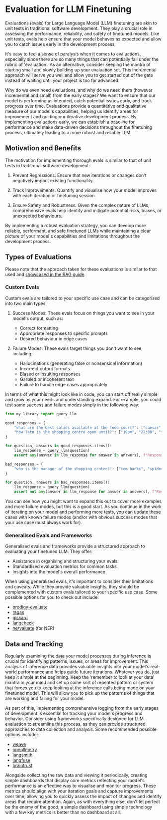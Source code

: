 # Evaluation for LLM Finetuning

Evaluations (evals) for Large Language Model (LLM) finetuning are akin to unit tests in traditional software development. They play a crucial role in assessing the performance, reliability, and safety of finetuned models. Like unit tests, evals help ensure that your model behaves as expected and allow you to catch issues early in the development process.

It's easy to feel a sense of paralysis when it comes to evaluations, especially since there are so many things that can potentially fall under the rubric of 'evaluation'. As an alternative, consider keeping the mantra of starting small and slowly building up your evaluation set. This incremental approach will serve you well and allow you to get started out of the gate instead of waiting until your project is too far advanced.

Why do we even need evaluations, and why do we need them (however incremental and small) from the early stages? We want to ensure that our model is performing as intended, catch potential issues early, and track progress over time. Evaluations provide a quantitative and qualitative measure of our model's capabilities, helping us identify areas for improvement and guiding our iterative development process. By implementing evaluations early, we can establish a baseline for performance and make data-driven decisions throughout the finetuning process, ultimately leading to a more robust and reliable LLM.

## Motivation and Benefits

The motivation for implementing thorough evals is similar to that of unit tests in traditional software development:

1. Prevent Regressions: Ensure that new iterations or changes don't negatively impact existing functionality.

2. Track Improvements: Quantify and visualise how your model improves with each iteration or finetuning session.

3. Ensure Safety and Robustness: Given the complex nature of LLMs, comprehensive evals help identify and mitigate potential risks, biases, or unexpected behaviours.

By implementing a robust evaluation strategy, you can develop more reliable, performant, and safe finetuned LLMs while maintaining a clear picture of your model's capabilities and limitations throughout the development process.

## Types of Evaluations

Please note that the approach taken for these evaluations is similar to that
used and [showcased in the RAG guide](../evaluation/README.md).

### Custom Evals

Custom evals are tailored to your specific use case and can be categorised into two main types:

1. Success Modes: These evals focus on things you want to see in your model's output, such as:
	- Correct formatting
	- Appropriate responses to specific prompts
	- Desired behaviour in edge cases

2. Failure Modes: These evals target things you don't want to see, including:
	- Hallucinations (generating false or nonsensical information)
	- Incorrect output formats
	- Biased or insulting responses
	- Garbled or incoherent text
	- Failure to handle edge cases appropriately

In terms of what this might look like in code, you can start off really simple and grow as your needs and understanding expand. For example, you could test some success and failure modes simply in the following way:

```python
from my_library import query_llm

good_responses = {
    "what are the best salads available at the food court?": ["caesar", "italian"],
    "how late is the shopping centre open until?": ["10pm", "22:00", "ten"]
}

for question, answers in good_responses.items():
    llm_response = query_llm(question)
    assert any(answer in llm_response for answer in answers), f"Response does not contain any of the expected answers: {answers}"

bad_responses = {
    "who is the manager of the shopping centre?": ["tom hanks", "spiderman"]
}

for question, answers in bad_responses.items():
    llm_response = query_llm(question)
    assert not any(answer in llm_response for answer in answers), f"Response contains an unexpected answer: {llm_response}"
```

You can see how you might want to expand this out to cover more examples and more failure modes, but this is a good start. As you continue in the work of iterating on your model and performing more tests, you can update these cases with known failure modes (and/or with obvious success modes that your use case must always work for).

### Generalised Evals and Frameworks

Generalised evals and frameworks provide a structured approach to evaluating your finetuned LLM. They offer:

- Assistance in organising and structuring your evals
- Standardised evaluation metrics for common tasks
- Insights into the model's overall performance

When using generalised evals, it's important to consider their limitations and caveats. While they provide valuable insights, they should be complemented with custom evals tailored to your specific use case. Some possible options for you to check out include:

- [prodigy-evaluate](https://github.com/explosion/prodigy-evaluate?tab=readme-ov-file)
- [ragas](https://docs.ragas.io/en/stable/getstarted/monitoring.html)
- [giskard](https://docs.giskard.ai/en/stable/getting_started/quickstart/quickstart_llm.html)
- [langcheck](https://github.com/citadel-ai/langcheck)
- [nervaluate](https://github.com/MantisAI/nervaluate) (for NER)

## Data and Tracking

Regularly examining the data your model processes during inference is crucial for identifying patterns, issues, or areas for improvement. This analysis of inference data provides valuable insights into your model's real-world performance and helps guide future iterations. Whatever you do, just keep it simple at the beginning. Keep the 'remember to look at your data' mantra in your mind and set up some sort of repeated pattern or system that forces you to keep looking at the inference calls being made on your finetuned model. This will allow you to pick up the patterns of things that are working and failing for your model.

As part of this, implementing comprehensive logging from the early stages of development is essential for tracking your model's progress and behavior. Consider using frameworks specifically designed for LLM evaluation to streamline this process, as they can provide structured approaches to data collection and analysis. Some recommended possible options include:

- [weave](https://github.com/wandb/weave)
- [openllmetry](https://github.com/traceloop/openllmetry)
- [langsmith](https://smith.langchain.com/)
- [langfuse](https://langfuse.com/)
- [braintrust](https://www.braintrust.dev/)

Alongside collecting the raw data and viewing it periodically, creating simple
dashboards that display core metrics reflecting your model's performance is an
effective way to visualise and monitor progress. These metrics should align with
your iteration goals and capture improvements over time, allowing you to quickly
assess the impact of changes and identify areas that require attention. Again,
as with everything else, don't let perfect be the enemy of the good; a simple
dashboard using  simple technology with a few key metrics is better than no
dashboard at all.
